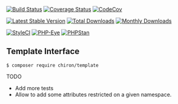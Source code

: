 [![Build Status](https://travis-ci.org/ncou/Chiron-Template.svg?branch=master)](https://travis-ci.org/ncou/Chiron-Template)
[![Coverage Status](https://coveralls.io/repos/github/ncou/Chiron-Template/badge.svg?branch=master)](https://coveralls.io/github/ncou/Chiron-Template?branch=master)
[![CodeCov](https://codecov.io/gh/ncou/Chiron-Template/branch/master/graph/badge.svg)](https://codecov.io/gh/ncou/Chiron-Template)

[![Latest Stable Version](https://poser.pugx.org/chiron/template/v/stable.png)](https://packagist.org/packages/chiron/template)
[![Total Downloads](https://img.shields.io/packagist/dt/chiron/template.svg?style=flat-square)](https://packagist.org/packages/chiron/template/stats)
[![Monthly Downloads](https://img.shields.io/packagist/dm/chiron/template.svg?style=flat-square)](https://packagist.org/packages/chiron/template/stats)

[![StyleCI](https://styleci.io/repos/147123086/shield?style=flat)](https://styleci.io/repos/147123086)
[![PHP-Eye](https://php-eye.com/badge/chiron/template/tested.svg?style=flat)](https://php-eye.com/package/chiron/template)
[![PHPStan](https://img.shields.io/badge/PHPStan-enabled-brightgreen.svg?style=flat)](https://github.com/phpstan/phpstan)

Template Interface
---------------

    $ composer require chiron/template
    
TODO 
- Add more tests
- Allow to add some attributes restricted on a given namespace.

